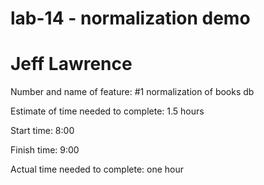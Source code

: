 # lab-14 - normalization demo

# Jeff Lawrence

Number and name of feature: #1 normalization of books db

Estimate of time needed to complete: 1.5 hours

Start time: 8:00

Finish time: 9:00

Actual time needed to complete: one hour

